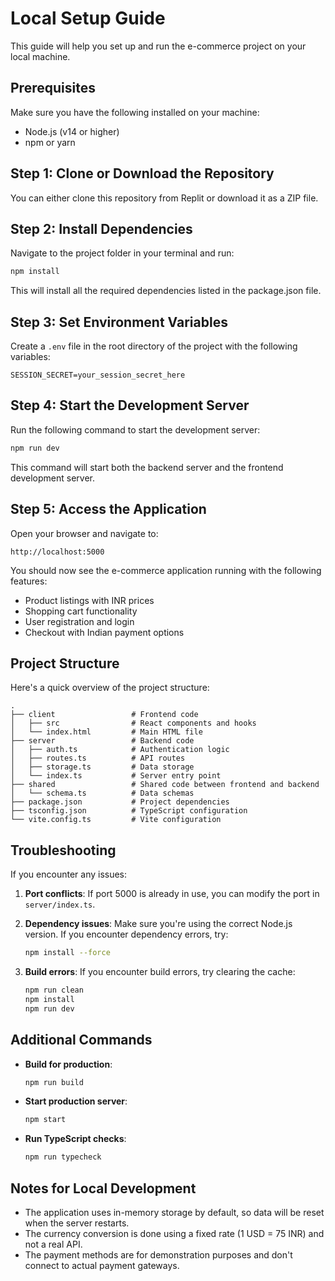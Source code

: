 # Local Setup Guide

This guide will help you set up and run the e-commerce project on your local machine.

## Prerequisites

Make sure you have the following installed on your machine:
- Node.js (v14 or higher)
- npm or yarn

## Step 1: Clone or Download the Repository

You can either clone this repository from Replit or download it as a ZIP file.

## Step 2: Install Dependencies

Navigate to the project folder in your terminal and run:

```bash
npm install
```

This will install all the required dependencies listed in the package.json file.

## Step 3: Set Environment Variables

Create a `.env` file in the root directory of the project with the following variables:

```
SESSION_SECRET=your_session_secret_here
```

## Step 4: Start the Development Server

Run the following command to start the development server:

```bash
npm run dev
```

This command will start both the backend server and the frontend development server.

## Step 5: Access the Application

Open your browser and navigate to:

```
http://localhost:5000
```

You should now see the e-commerce application running with the following features:
- Product listings with INR prices
- Shopping cart functionality
- User registration and login
- Checkout with Indian payment options

## Project Structure

Here's a quick overview of the project structure:

```
.
├── client                 # Frontend code
│   ├── src                # React components and hooks
│   └── index.html         # Main HTML file
├── server                 # Backend code
│   ├── auth.ts            # Authentication logic
│   ├── routes.ts          # API routes
│   ├── storage.ts         # Data storage
│   └── index.ts           # Server entry point
├── shared                 # Shared code between frontend and backend
│   └── schema.ts          # Data schemas
├── package.json           # Project dependencies
├── tsconfig.json          # TypeScript configuration
└── vite.config.ts         # Vite configuration
```

## Troubleshooting

If you encounter any issues:

1. **Port conflicts**: If port 5000 is already in use, you can modify the port in `server/index.ts`.

2. **Dependency issues**: Make sure you're using the correct Node.js version. If you encounter dependency errors, try:
   ```bash
   npm install --force
   ```

3. **Build errors**: If you encounter build errors, try clearing the cache:
   ```bash
   npm run clean
   npm install
   npm run dev
   ```

## Additional Commands

- **Build for production**:
  ```bash
  npm run build
  ```

- **Start production server**:
  ```bash
  npm start
  ```

- **Run TypeScript checks**:
  ```bash
  npm run typecheck
  ```

## Notes for Local Development

- The application uses in-memory storage by default, so data will be reset when the server restarts.
- The currency conversion is done using a fixed rate (1 USD = 75 INR) and not a real API.
- The payment methods are for demonstration purposes and don't connect to actual payment gateways.